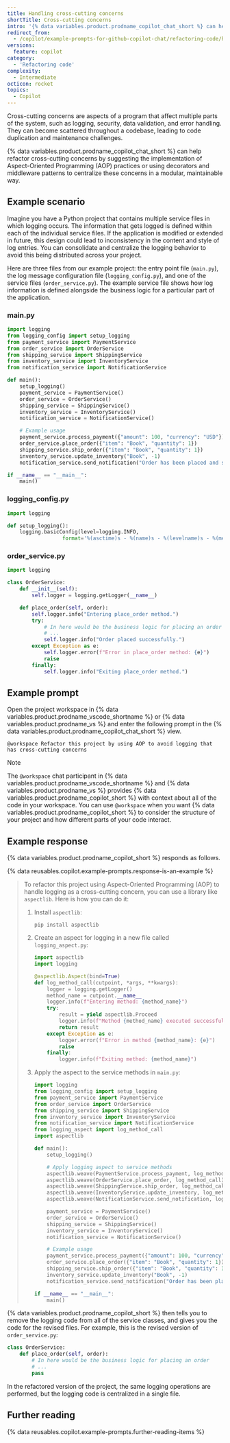 ```yaml
---
title: Handling cross-cutting concerns
shortTitle: Cross-cutting concerns
intro: '{% data variables.product.prodname_copilot_chat_short %} can help you avoid code that relates to a concern other than the core concern of the method or function in which the code is located.'
redirect_from:
  - /copilot/example-prompts-for-github-copilot-chat/refactoring-code/handling-cross-cutting-concerns
versions:
  feature: copilot
category:
  - 'Refactoring code'
complexity:
  - Intermediate
octicon: rocket
topics:
  - Copilot
---
```


Cross-cutting concerns are aspects of a program that affect multiple parts of the system, such as logging, security, data validation, and error handling. They can become scattered throughout a codebase, leading to code duplication and maintenance challenges.

{% data variables.product.prodname_copilot_chat_short %} can help refactor cross-cutting concerns by suggesting the implementation of Aspect-Oriented Programming (AOP) practices or using decorators and middleware patterns to centralize these concerns in a modular, maintainable way.

## Example scenario

Imagine you have a Python project that contains multiple service files in which logging occurs. The information that gets logged is defined within each of the individual service files. If the application is modified or extended in future, this design could lead to inconsistency in the content and style of log entries. You can consolidate and centralize the logging behavior to avoid this being distributed across your project.

Here are three files from our example project: the entry point file (`main.py`), the log message configuration file (`logging_config.py`), and one of the service files (`order_service.py`). The example service file shows how log information is defined alongside the business logic for a particular part of the application.

### main.py

```python
import logging
from logging_config import setup_logging
from payment_service import PaymentService
from order_service import OrderService
from shipping_service import ShippingService
from inventory_service import InventoryService
from notification_service import NotificationService

def main():
    setup_logging()
    payment_service = PaymentService()
    order_service = OrderService()
    shipping_service = ShippingService()
    inventory_service = InventoryService()
    notification_service = NotificationService()

    # Example usage
    payment_service.process_payment({"amount": 100, "currency": "USD"})
    order_service.place_order({"item": "Book", "quantity": 1})
    shipping_service.ship_order({"item": "Book", "quantity": 1})
    inventory_service.update_inventory("Book", -1)
    notification_service.send_notification("Order has been placed and shipped.")

if __name__ == "__main__":
    main()
```

### logging_config.py

```python
import logging

def setup_logging():
    logging.basicConfig(level=logging.INFO,
                  format='%(asctime)s - %(name)s - %(levelname)s - %(message)s')
```

### order_service.py

```python
import logging

class OrderService:
    def __init__(self):
        self.logger = logging.getLogger(__name__)

    def place_order(self, order):
        self.logger.info("Entering place_order method.")
        try:
            # In here would be the business logic for placing an order
            # ...
            self.logger.info("Order placed successfully.")
        except Exception as e:
            self.logger.error(f"Error in place_order method: {e}")
            raise
        finally:
            self.logger.info("Exiting place_order method.")
```

## Example prompt

Open the project workspace in {% data variables.product.prodname_vscode_shortname %} or {% data variables.product.prodname_vs %} and enter the following prompt in the {% data variables.product.prodname_copilot_chat_short %} view.

`@workspace Refactor this project by using AOP to avoid logging that has cross-cutting concerns`

> [!NOTE]
> The `@workspace` chat participant in {% data variables.product.prodname_vscode_shortname %} and {% data variables.product.prodname_vs %} provides {% data variables.product.prodname_copilot_short %} with context about all of the code in your workspace. You can use `@workspace` when you want {% data variables.product.prodname_copilot_short %} to consider the structure of your project and how different parts of your code interact.

## Example response

{% data variables.product.prodname_copilot_short %} responds as follows.

{% data reusables.copilot.example-prompts.response-is-an-example %}

> To refactor this project using Aspect-Oriented Programming (AOP) to handle logging as a cross-cutting concern, you can use a library like `aspectlib`. Here is how you can do it:
>
> 1. Install `aspectlib`:
>
>    `pip install aspectlib`
>
> 1. Create an aspect for logging in a new file called `logging_aspect.py`:
>
>    ```python
>    import aspectlib
>    import logging
>
>    @aspectlib.Aspect(bind=True)
>    def log_method_call(cutpoint, *args, **kwargs):
>        logger = logging.getLogger()
>        method_name = cutpoint.__name__
>        logger.info(f"Entering method: {method_name}")
>        try:
>            result = yield aspectlib.Proceed
>            logger.info(f"Method {method_name} executed successfully.")
>            return result
>        except Exception as e:
>            logger.error(f"Error in method {method_name}: {e}")
>            raise
>        finally:
>            logger.info(f"Exiting method: {method_name}")
>    ```
>
> 1. Apply the aspect to the service methods in `main.py`:
>
>    ```python
>    import logging
>    from logging_config import setup_logging
>    from payment_service import PaymentService
>    from order_service import OrderService
>    from shipping_service import ShippingService
>    from inventory_service import InventoryService
>    from notification_service import NotificationService
>    from logging_aspect import log_method_call
>    import aspectlib
>
>    def main():
>        setup_logging()
>
>        # Apply logging aspect to service methods
>        aspectlib.weave(PaymentService.process_payment, log_method_call)
>        aspectlib.weave(OrderService.place_order, log_method_call)
>        aspectlib.weave(ShippingService.ship_order, log_method_call)
>        aspectlib.weave(InventoryService.update_inventory, log_method_call)
>        aspectlib.weave(NotificationService.send_notification, log_method_call)
>
>        payment_service = PaymentService()
>        order_service = OrderService()
>        shipping_service = ShippingService()
>        inventory_service = InventoryService()
>        notification_service = NotificationService()
>
>        # Example usage
>        payment_service.process_payment({"amount": 100, "currency": "USD"})
>        order_service.place_order({"item": "Book", "quantity": 1})
>        shipping_service.ship_order({"item": "Book", "quantity": 1})
>        inventory_service.update_inventory("Book", -1)
>        notification_service.send_notification("Order has been placed and shipped.")
>
>    if __name__ == "__main__":
>        main()
>    ```

{% data variables.product.prodname_copilot_short %} then tells you to remove the logging code from all of the service classes, and gives you the code for the revised files. For example, this is the revised version of `order_service.py`:

```python
class OrderService:
    def place_order(self, order):
        # In here would be the business logic for placing an order
        # ...
        pass
```

In the refactored version of the project, the same logging operations are performed, but the logging code is centralized in a single file.

## Further reading

{% data reusables.copilot.example-prompts.further-reading-items %}
